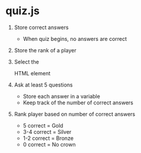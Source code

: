 # quiz.js

1. Store correct answers
   - When quiz begins, no answers are correct

2. Store the rank of a player


3. Select the <main> HTML element

4. Ask at least 5 questions
   - Store each answer in a variable
   - Keep track of the number of correct answers

5. Rank player based on number of correct answers
   - 5 correct = Gold
   - 3-4 correct = Silver
   - 1-2 correct = Bronze
   - 0 correct = No crown

